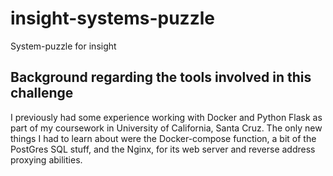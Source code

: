 # insight-systems-puzzle
System-puzzle for insight

## Background regarding the tools involved in this challenge

I previously had some experience working with Docker and Python Flask as part of my coursework in University of California, Santa Cruz.
The only new things I had to learn about were the Docker-compose function, a bit of the PostGres SQL stuff, and the Nginx, for its
web server and reverse address proxying abilities. 

